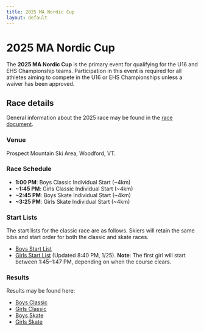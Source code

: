 ```yaml
---
title: 2025 MA Nordic Cup
layout: default
---
```


# 2025 MA Nordic Cup

The **2025 MA Nordic Cup** is the primary event for qualifying for the U16 and EHS Championship teams.
Participation in this event is required for all athletes aiming to compete in the U16 or EHS Championships unless a waiver has been approved.

## Race details

General information about the 2025 race may be found in the [race document](https://docs.google.com/document/d/1NCbc5PkPhe5QUGVKvscRXiIr5_0wUNi8QKjOUpXQrVQ/edit?tab=t.0).

### Venue

Prospect Mountain Ski Area, Woodford, VT.

### Race Schedule


- **1:00 PM**: Boys Classic Individual Start (~4km)  
- **~1:45 PM**: Girls Classic Individual Start (~4km)  
- **~2:45 PM**: Boys Skate Individual Start (~4km)  
- **~3:25 PM**: Girls Skate Individual Start (~4km)  

### Start Lists

The start lists for the classic race are as follows. Skiers will retain the same bibs and start order for both the classic and skate races.
- [Boys Start List](https://drive.google.com/file/d/19u8-S5M1Caey5CVTQeLTKOVdKXkv_kKK/view?usp=drive_link)
- [Girls Start List](https://drive.google.com/file/d/1zUoGDYEi6tRiszjOK2duI-IuDdRVBX8q/view?usp=drive_link) (Updated 8:40 PM, 1/25). **Note**: The first girl will start between 1:45–1:47 PM, depending on when the course clears.

### Results

Results may be found here:
- [Boys Classic](https://drive.google.com/file/d/1Dw3dCzvjstyjGSGYrj2ws-1ekFVZPe0L/view?usp=drive_link)
- [Girls Classic](https://drive.google.com/file/d/1K19mNYjwlaETcmDu7PpVk1H91y_AqZe1/view?usp=drive_link)
- [Boys Skate](https://drive.google.com/file/d/1-nkKGrs8WcJSYnEoETTZH0CCPg7iXJHh/view?usp=drive_link)
- [Girls Skate](https://drive.google.com/file/d/1mJRGiFAevZliXrq4nUxeqer_RubzwU7X/view?usp=drive_link)
